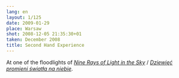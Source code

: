 ```yaml
---
lang: en
layout: 1/125
date: 2009-01-29
place: Warsaw
shot: 2008-12-05 21:35:30+01
taken: December 2008
title: Second Hand Experience
---
```


At one of the floodlights of [<cite>Nine Rays of Light in the Sky</cite>](http://artmuseum.pl/news.php?id=henryk_stazewski_Nine_Rays_of_Light_in_the_Sky) / [<cite>Dziewięć promieni światła na niebie</cite>](http://artmuseum.pl/news.php?id=dziewiecpromieniswiatlananiebie).
